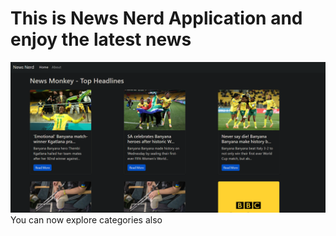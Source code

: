 # This is News Nerd Application and enjoy the latest news
![Alt text](image.png)
You can now explore categories also

